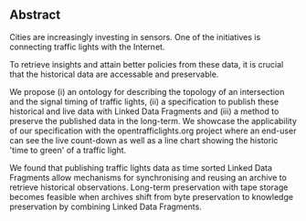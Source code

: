 ## Abstract
<!-- Context      -->
Cities are increasingly investing in sensors. One of the initiatives is connecting traffic lights with the Internet.
<!-- Need         -->
To retrieve insights and attain better policies from these data, it is crucial that the historical data are accessable and preservable.
<!-- Task         -->
We propose (i) an ontology for describing the topology of an intersection and the signal timing of traffic lights, (ii) a specification to publish these historical and live data with Linked Data Fragments and (iii) a method to preserve the published data in the long-term.
We showcase the applicability of our specification with the opentrafficlights.org project where an end-user can see the live count-down as well as a line chart showing the historic 'time to green' of a traffic light.
<!-- Object       -->

<!-- Findings     -->
We found that publishing traffic lights data as time sorted Linked Data Fragments allow mechanisms for synchronising and reusing an archive to retrieve historical observations. Long-term preservation with tape storage becomes feasible when archives shift from byte preservation to knowledge preservation by combining Linked Data Fragments.
<!-- Conclusion and Perspectives -->
<!--Cities can collaborate with archiving institutions for the long-term preservation of timeseries data.-->
